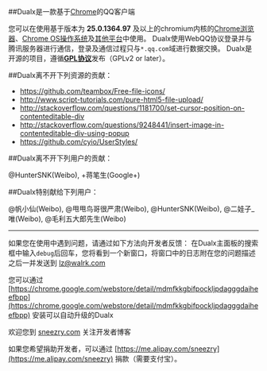 ##Dualx是一款基于[Chrome](https://chrome.google.com/)的QQ客户端

您可以在使用基于版本为 **25.0.1364.97** 及以上的chromium内核的[Chrome浏览器](https://chrome.google.com/)、[Chrome OS操作系统](http://www.chromium.org/chromium-os)及[其他平台](http://www.howtogeek.com/108384/6-alternative-browsers-based-on-google-chrome/)中使用。
Dualx使用WebQQ协议登录并与腾讯服务器进行通信，登录及通信过程只与`*.qq.com`域进行数据交换。
Dualx是开源的项目，遵循[**GPL协议**](https://zh.wikipedia.org/wiki/GNU%E9%80%9A%E7%94%A8%E5%85%AC%E5%85%B1%E8%AE%B8%E5%8F%AF%E8%AF%81)发布（GPLv2 or later）。



##Dualx离不开下列资源的贡献：

* https://github.com/teambox/Free-file-icons/
* http://www.script-tutorials.com/pure-html5-file-upload/
* http://stackoverflow.com/questions/1181700/set-cursor-position-on-contenteditable-div
* http://stackoverflow.com/questions/9248441/insert-image-in-contenteditable-div-using-popup
* https://github.com/cyio/UserStyles/



##Dualx离不开下列用户的贡献：

@HunterSNK(Weibo), +蒋笔生(Google+)



##Dualx特别献给下列用户：

@帆小仙(Weibo), @甩甩鸟哥很严肃(Weibo), @HunterSNK(Weibo), @二娃子_唯(Weibo), @毛利五大郎先生(Weibo)

------

如果您在使用中遇到问题，请通过如下方法向开发者反馈：
在Dualx主面板的搜索框中输入`debug`后回车，您将看到一个新窗口，将窗口中的日志附在您的问题描述之后一并发送到 lz@walrk.com

您可以通过 [https://chrome.google.com/webstore/detail/mdmfkkgbifpockljpdagggdaiheefbpp](https://chrome.google.com/webstore/detail/mdmfkkgbifpockljpdagggdaiheefbpp) 安装可以自动升级的Dualx

欢迎您到 [sneezry.com](http://sneezry.com/) 关注开发者博客

如果您希望捐助开发者，可以通过 [https://me.alipay.com/sneezry](https://me.alipay.com/sneezry) 捐款（需要支付宝）。
